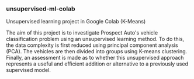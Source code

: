 ### unsupervised-ml-colab
Unsupervised learning project in Google Colab (K-Means)

The aim of this project is to investigate Prospect Auto's vehicle classification problem using an unsupervised learning method. To do this, the data complexity is first reduced using principal component analysis (PCA). The vehicles are then divided into groups using K-means clustering. Finally, an assessment is made as to whether this unsupervised approach represents a useful and efficient addition or alternative to a previously used supervised model.
